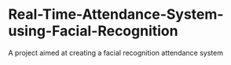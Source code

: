 # Real-Time-Attendance-System-using-Facial-Recognition
A project aimed at creating a facial recognition attendance system

